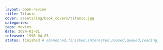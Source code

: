 ```yaml
---
layout: book-review
title: Titanic
cover: assets/img/book_covers/titanic.jpg
categories:
tags: movies
date: 2024-01-01
released: 1998-04-03
status: finished # abandoned,finished,interested,paused,queued,reading,reread
---
```

